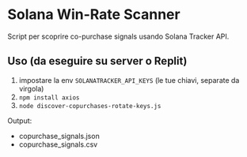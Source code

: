 # Solana Win-Rate Scanner

Script per scoprire co-purchase signals usando Solana Tracker API.

## Uso (da eseguire su server o Replit)
1. impostare la env `SOLANATRACKER_API_KEYS` (le tue chiavi, separate da virgola)
2. `npm install axios`
3. `node discover-copurchases-rotate-keys.js`

Output:
- copurchase_signals.json
- copurchase_signals.csv
